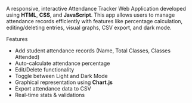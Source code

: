 A responsive, interactive Attendance Tracker Web Application developed using **HTML**, **CSS**, and **JavaScript**. This app allows users to manage attendance records efficiently with features like percentage calculation, editing/deleting entries, visual graphs, CSV export, and dark mode.

Features

-  Add student attendance records (Name, Total Classes, Classes Attended)
-  Auto-calculate attendance percentage
-  Edit/Delete functionality
-  Toggle between Light and Dark Mode
-  Graphical representation using **Chart.js**
-  Export attendance data to CSV
-  Real-time stats & validations
